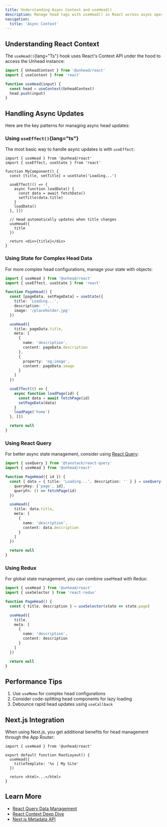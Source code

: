 ```yaml
---
title: Understanding Async Context and useHead()
description: Manage head tags with useHead() in React across async operations, component lifecycles, and server-side rendering.
navigation:
  title: 'Async Context'
---
```


## Understanding React Context

The `useHead()`{lang="Ts"} hook uses React's Context API under the hood to access the Unhead instance:

```ts
import { UnheadContext } from '@unhead/react'
import { useContext } from 'react'

function useHead(input) {
  const head = useContext(UnheadContext)
  head.push(input)
}
```

## Handling Async Updates

Here are the key patterns for managing async head updates:

### Using `useEffect()`{lang="ts"}

The most basic way to handle async updates is with `useEffect`:

```tsx
import { useHead } from '@unhead/react'
import { useEffect, useState } from 'react'

function MyComponent() {
  const [title, setTitle] = useState('Loading...')

  useEffect(() => {
    async function loadData() {
      const data = await fetchData()
      setTitle(data.title)
    }
    loadData()
  }, [])

  // Head automatically updates when title changes
  useHead({
    title
  })

  return <div>{title}</div>
}
```

### Using State for Complex Head Data

For more complex head configurations, manage your state with objects:

```ts
import { useHead } from '@unhead/react'
import { useEffect, useState } from 'react'

function PageHead() {
  const [pageData, setPageData] = useState({
    title: 'Loading...',
    description: '',
    image: '/placeholder.jpg'
  })

  useHead({
    title: pageData.title,
    meta: [
      {
        name: 'description',
        content: pageData.description
      },
      {
        property: 'og:image',
        content: pageData.image
      }
    ]
  })

  useEffect(() => {
    async function loadPage(id) {
      const data = await fetchPage(id)
      setPageData(data)
    }
    loadPage('home')
  }, [])

  return null
}
```

### Using React Query

For better async state management, consider using [React Query](https://tanstack.com/query/latest):

```ts
import { useQuery } from '@tanstack/react-query'
import { useHead } from '@unhead/react'

function PageHead({ id }) {
  const { data = { title: 'Loading...', description: '' } } = useQuery({
    queryKey: ['page', id],
    queryFn: () => fetchPage(id)
  })

  useHead({
    title: data.title,
    meta: [
      {
        name: 'description',
        content: data.description
      }
    ]
  })

  return null
}
```

### Using Redux

For global state management, you can combine useHead with Redux:

```ts
import { useHead } from '@unhead/react'
import { useSelector } from 'react-redux'

function PageHead() {
  const { title, description } = useSelector(state => state.page)

  useHead({
    title,
    meta: [
      {
        name: 'description',
        content: description
      }
    ]
  })

  return null
}
```

## Performance Tips

1. Use `useMemo` for complex head configurations
2. Consider code-splitting head components for lazy loading
3. Debounce rapid head updates using `useCallback`

## Next.js Integration

When using Next.js, you get additional benefits for head management through the App Router:

```tsx [app/layout.tsx]
import { useHead } from '@unhead/react'

export default function RootLayout() {
  useHead({
    titleTemplate: '%s | My Site'
  })

  return <html>...</html>
}
```

## Learn More

- [React Query Data Management](https://tanstack.com/query/latest/docs/react/overview)
- [React Context Deep Dive](https://react.dev/learn/passing-data-deeply-with-context)
- [Next.js Metadata API](https://nextjs.org/docs/app/api-reference/functions/generate-metadata)
